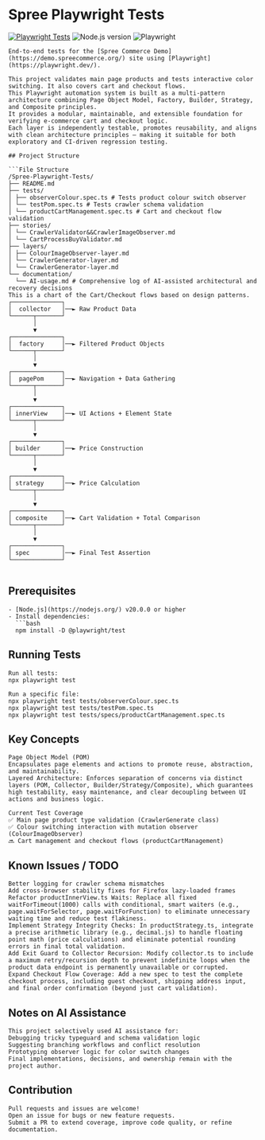 # Spree Playwright Tests
[![Playwright Tests](https://github.com/vmihalache/Spree-Playwright-Tests/actions/workflows/playwright.yml/badge.svg)](https://github.com/vmihalache/Spree-Playwright-Tests/actions/workflows/playwright.yml)
![Node.js version](https://img.shields.io/badge/node-%3E%3D24.0.7-brightgreen)
![Playwright](https://img.shields.io/badge/playwright-latest-blue?logo=playwright)
```
End-to-end tests for the [Spree Commerce Demo](https://demo.spreecommerce.org/) site using [Playwright](https://playwright.dev/).

This project validates main page products and tests interactive color switching. It also covers cart and checkout flows.
This Playwright automation system is built as a multi-pattern architecture combining Page Object Model, Factory, Builder, Strategy, and Composite principles.
It provides a modular, maintainable, and extensible foundation for verifying e-commerce cart and checkout logic.
Each layer is independently testable, promotes reusability, and aligns with clean architecture principles — making it suitable for both exploratory and CI-driven regression testing.

## Project Structure

```File Structure
/Spree-Playwright-Tests/
├── README.md
├── tests/
│ ├── observerColour.spec.ts # Tests product colour switch observer
│ └── testPom.spec.ts # Tests crawler schema validation
│ └── productCartManagement.spec.ts # Cart and checkout flow validation
├── stories/
│ └── CrawlerValidator&&CrawlerImageObserver.md
│ └── CartProcessBuyValidator.md
├── layers/
│ ├── ColourImageObserver-layer.md
│ └── CrawlerGenerator-layer.md
│ └── CrawlerGenerator-layer.md 
└── documentation/
  └── AI-usage.md # Comprehensive log of AI-assisted architectural and recovery decisions
This is a chart of the Cart/Checkout flows based on design patterns. 
┌──────────────┐
│  collector   │──► Raw Product Data
└──────┬───────┘
       │
       ▼
┌──────────────┐
│  factory     │──► Filtered Product Objects
└──────┬───────┘
       │
       ▼
┌──────────────┐
│  pagePom     │──► Navigation + Data Gathering
└──────┬───────┘
       │
       ▼
┌──────────────┐
│ innerView    │──► UI Actions + Element State
└──────┬───────┘
       │
       ▼
┌──────────────┐
│ builder      │──► Price Construction
└──────┬───────┘
       │
       ▼
┌──────────────┐
│ strategy     │──► Price Calculation
└──────┬───────┘
       │
       ▼
┌──────────────┐
│ composite    │──► Cart Validation + Total Comparison
└──────┬───────┘
       │
       ▼
┌──────────────┐
│ spec         │──► Final Test Assertion
└──────────────┘


```
## Prerequisites
```
- [Node.js](https://nodejs.org/) v20.0.0 or higher  
- Install dependencies:  
  ```bash
  npm install -D @playwright/test
```
## Running Tests
```
Run all tests:
npx playwright test

Run a specific file:
npx playwright test tests/observerColour.spec.ts
npx playwright test tests/testPom.spec.ts
npx playwright test tests/specs/productCartManagement.spec.ts
```

## Key Concepts
```
Page Object Model (POM)
Encapsulates page elements and actions to promote reuse, abstraction, and maintainability.
Layered Architecture: Enforces separation of concerns via distinct layers (POM, Collector, Builder/Strategy/Composite), which guarantees high testability, easy maintenance, and clear decoupling between UI actions and business logic.

Current Test Coverage
✅ Main page product type validation (CrawlerGenerate class)
✅ Colour switching interaction with mutation observer (ColourImageObserver)
🔜 Cart management and checkout flows (productCartManagement)

```
## Known Issues / TODO
```
Better logging for crawler schema mismatches
Add cross-browser stability fixes for Firefox lazy-loaded frames
Refactor productInnerView.ts Waits: Replace all fixed waitForTimeout(1000) calls with conditional, smart waiters (e.g., page.waitForSelector, page.waitForFunction) to eliminate unnecessary waiting time and reduce test flakiness.
Implement Strategy Integrity Checks: In productStrategy.ts, integrate a precise arithmetic library (e.g., decimal.js) to handle floating point math (price calculations) and eliminate potential rounding errors in final total validation.
Add Exit Guard to Collector Recursion: Modify collector.ts to include a maximum retry/recursion depth to prevent indefinite loops when the product data endpoint is permanently unavailable or corrupted.
Expand Checkout Flow Coverage: Add a new spec to test the complete checkout process, including guest checkout, shipping address input, and final order confirmation (beyond just cart validation).
```
## Notes on AI Assistance
```
This project selectively used AI assistance for:
Debugging tricky typeguard and schema validation logic
Suggesting branching workflows and conflict resolution
Prototyping observer logic for color switch changes
Final implementations, decisions, and ownership remain with the project author.
```
## Contribution
```
Pull requests and issues are welcome!
Open an issue for bugs or new feature requests.
Submit a PR to extend coverage, improve code quality, or refine documentation.
```
